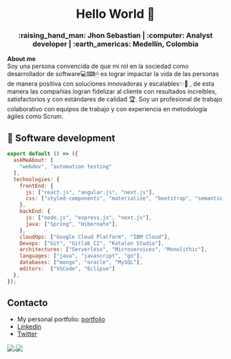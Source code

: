 <h1 align="center">Hello World 👋</h1>

<div align="center">
  <h3> :raising_hand_man: Jhon Sebastian | :computer: Analyst developer | :earth_americas: Medellín, Colombia </h3> 
</div>

**About me**  
Soy una persona convencida de que mi rol en la sociedad como desarrollador de software💻⌨🖱 es lograr impactar la vida de las personas de manera positiva con soluciones innovadoras y escalables✨🎢 , de esta manera las compañías logran fidelizar al cliente con resultados increíbles, satisfactorios y con estándares de calidad 🏆. Soy un profesional de trabajo colaborativo con equipos de trabajo y con experiencia en metodología ágiles como Scrum. 

## 🔭 Software development

```javascript
export default () => ({
  askMeAbout: [
    "webdev", "automation testing"
  ],
  technologies: {
    frontEnd: {
      js: ["react.js", "angular.js", "next.js"],
      css: ["styled-components", "materialize", "bootstrap", "semantic-ui"]
    },
    backEnd: {
      js: ["node.js", "express.js", "next.js"],
      java: ["Spring", "Hibernate"],
    },
    cloudOps: ["Google Cloud Platform", "IBM Cloud"],
    Devops: ["Git", "Gitlab CI", "Katalon Studio"],
    architectures: ["Serverless", "Microservices", "Monolithic"],
    languages: ["java", "javascript", "go"],
    databases: ["mongo", "oracle", "MySQL"],
    editors:  ["VSCode", "Eclipse"]
  },
});
```

## Contacto
- My personal portfolio: [portfolio](https://www.jhonsebastianas.com/)
- [Linkedin](https://www.linkedin.com/in/jhonsas/)  
- [Twitter](https://twitter.com/JhonSebastianAS)

<a href="https://www.jhonsebastianas.com/">
  <img align="center" src="https://github-readme-stats.vercel.app/api/top-langs/?username=segaretsu&theme=tokyonight&layout=compact&count_private=true" />
</a>
<a href="https://www.jhonsebastianas.com/">
  <img align="center" src="https://github-readme-stats.vercel.app/api?username=segaretsu&count_private=true&show_icons=true&theme=tokyonight" />
</a>
